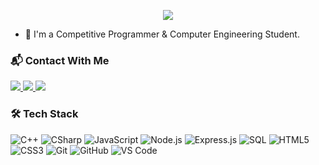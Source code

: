 <!-- Typing SVG -->
<p align="center">
  <a href="https://github.com/DenverCoder1/readme-typing-svg">
    <img src="https://readme-typing-svg.herokuapp.com?lines=Computer+Engineering+Student;Competitive+Programmer;Always+Learning+New+Tech&center=true&width=500&height=45&color=f75c7e&vCenter=true&size=22">
  </a>
</p>

- 🏢 I'm a Competitive Programmer & Computer Engineering Student.

### 📬 Contact With Me

<a href="https://www.linkedin.com/in/omar-khaled-7100aa23a/" target="_blank">
  <img src="https://img.shields.io/badge/-Omar%20Khaled-0077B5?style=for-the-badge&logo=Linkedin&logoColor=white"/>
</a>
<a href="https://t.me/omarkhaled710" target="_blank">
  <img src="https://img.shields.io/badge/-Omar%20Khaled-26A5E4?style=for-the-badge&logo=Telegram&logoColor=white"/>
</a>
<a href="https://codeforces.com/profile/omarkhaled1812" target="_blank">
  <img src="https://img.shields.io/badge/Codeforces-1F8ACB?style=for-the-badge&logo=Codeforces&logoColor=white"/>
</a>

### 🛠 Tech Stack
![C++](https://img.shields.io/badge/-C++-05122A?style=flat&logo=c%2B%2B&logoColor=00599C)
![CSharp](https://img.shields.io/badge/-C%23-05122A?style=flat&logo=CSharp&logoColor=239120)
![JavaScript](https://img.shields.io/badge/-JavaScript-05122A?style=flat&logo=javascript)
![Node.js](https://img.shields.io/badge/-Node.js-05122A?style=flat&logo=node.js)
![Express.js](https://img.shields.io/badge/-Express.js-05122A?style=flat&logo=express)
![SQL](https://img.shields.io/badge/-SQL-05122A?style=flat&logo=mysql)
![HTML5](https://img.shields.io/badge/-HTML5-05122A?style=flat&logo=HTML5)
![CSS3](https://img.shields.io/badge/-CSS3-05122A?style=flat&logo=CSS3&logoColor=1572B6)
![Git](https://img.shields.io/badge/-Git-05122A?style=flat&logo=git)
![GitHub](https://img.shields.io/badge/-GitHub-05122A?style=flat&logo=github)
![VS Code](https://img.shields.io/badge/-VS%20Code-05122A?style=flat&logo=visual-studio-code&logoColor=007ACC)
